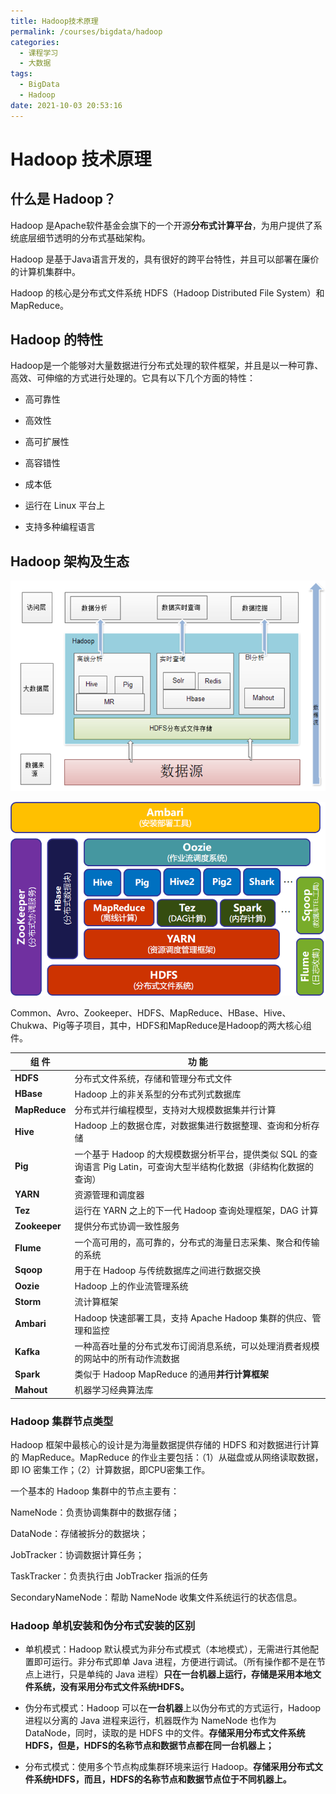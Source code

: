 ```yaml
---
title: Hadoop技术原理
permalink: /courses/bigdata/hadoop
categories: 
  - 课程学习
  - 大数据
tags: 
  - BigData
  - Hadoop
date: 2021-10-03 20:53:16
---
```


# Hadoop 技术原理

## 什么是 Hadoop？

Hadoop 是Apache软件基金会旗下的一个开源**分布式计算平台**，为用户提供了系统底层细节透明的分布式基础架构。

Hadoop 是基于Java语言开发的，具有很好的跨平台特性，并且可以部署在廉价的计算机集群中。

Hadoop 的核心是分布式文件系统 HDFS（Hadoop Distributed File System）和MapReduce。

## Hadoop 的特性

   Hadoop是一个能够对大量数据进行分布式处理的软件框架，并且是以一种可靠、高效、可伸缩的方式进行处理的。它具有以下几个方面的特性：

- 高可靠性

- 高效性

- 高可扩展性

- 高容错性

- 成本低

- 运行在 Linux 平台上

- 支持多种编程语言

## Hadoop 架构及生态

![image-20210925165242057](./src/02.Hadoop技术原理/image-20210925165242057.png)

![image-20211102131049430](./src/02.Hadoop技术原理/image-20211102131049430.png)

Common、Avro、Zookeeper、HDFS、MapReduce、HBase、Hive、Chukwa、Pig等子项目，其中，HDFS和MapReduce是Hadoop的两大核心组件。

| **组  件**    | **功  能**                                                                                                            |
| ------------- | --------------------------------------------------------------------------------------------------------------------- |
| **HDFS**      | 分布式文件系统，存储和管理分布式文件                                                                                  |
| **HBase**     | Hadoop 上的非关系型的分布式列式数据库                                                                                 |
| **MapReduce** | 分布式并行编程模型，支持对大规模数据集并行计算                                                                        |
| **Hive**      | Hadoop 上的数据仓库，对数据集进行数据整理、查询和分析存储                                                             |
| **Pig**       | 一个基于 Hadoop 的大规模数据分析平台，提供类似 SQL 的查询语言 Pig Latin，可查询大型半结构化数据（非结构化数据的查询） |
| **YARN**      | 资源管理和调度器                                                                                                      |
| **Tez**       | 运行在 YARN 之上的下一代 Hadoop 查询处理框架，DAG 计算                                                                |
| **Zookeeper** | 提供分布式协调一致性服务                                                                                              |
| **Flume**     | 一个高可用的，高可靠的，分布式的海量日志采集、聚合和传输的系统                                                        |
| **Sqoop**     | 用于在 Hadoop 与传统数据库之间进行数据交换                                                                            |
| **Oozie**     | Hadoop 上的作业流管理系统                                                                                             |
| **Storm**     | 流计算框架                                                                                                            |
| **Ambari**    | Hadoop 快速部署工具，支持 Apache Hadoop 集群的供应、管理和监控                                                        |
| **Kafka**     | 一种高吞吐量的分布式发布订阅消息系统，可以处理消费者规模的网站中的所有动作流数据                                      |
| **Spark**     | 类似于 Hadoop MapReduce 的通用**并行计算框架**                                                                        |
| **Mahout**    | 机器学习经典算法库                                                                                                    |

### Hadoop 集群节点类型

Hadoop 框架中最核心的设计是为海量数据提供存储的 HDFS 和对数据进行计算的 MapReduce。MapReduce 的作业主要包括：（1）从磁盘或从网络读取数据，即 IO 密集工作；（2）计算数据，即CPU密集工作。

一个基本的 Hadoop 集群中的节点主要有：

NameNode：负责协调集群中的数据存储；

DataNode：存储被拆分的数据块；

JobTracker：协调数据计算任务；

TaskTracker：负责执行由 JobTracker 指派的任务

SecondaryNameNode：帮助 NameNode 收集文件系统运行的状态信息。



### Hadoop 单机安装和伪分布式安装的区别

- 单机模式：Hadoop 默认模式为非分布式模式（本地模式），无需进行其他配置即可运行。非分布式即单 Java 进程，方便进行调试。（所有操作都不是在节点上进行，只是单纯的 Java 进程）**只在一台机器上运行，存储是采用本地文件系统，没有采用分布式文件系统HDFS。**

- 伪分布式模式：Hadoop 可以在**一台机器**上以伪分布式的方式运行，Hadoop 进程以分离的 Java 进程来运行，机器既作为 NameNode 也作为 DataNode，同时，读取的是 HDFS 中的文件。**存储采用分布式文件系统HDFS，但是，HDFS的名称节点和数据节点都在同一台机器上；**

- 分布式模式：使用多个节点构成集群环境来运行 Hadoop。**存储采用分布式文件系统HDFS，而且，HDFS的名称节点和数据节点位于不同机器上。**

